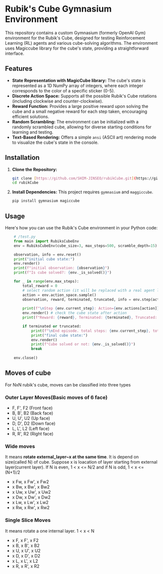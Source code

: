 # Rubik's Cube Gymnasium Environment

This repository contains a custom Gymnasium (formerly OpenAI Gym) environment for the Rubik's Cube, designed for testing Reinforcement Learning (RL) agents and various cube-solving algorithms. The environment uses Magiccube library for the cube's state, providing a straightforward interface.

## Features

* **State Representation with MagicCube library:** The cube's state is represented as a 1D NumPy array of integers, where each integer corresponds to the color of a specific sticker (0-5).
* **Discrete Action Space:** Supports all the possible Rubik's Cube rotations (including clockwise and counter-clockwise).
* **Reward Function:** Provides a large positive reward upon solving the cube and a small negative reward for each step taken, encouraging efficient solutions.
* **Random Scrambling:** The environment can be initialized with a randomly scrambled cube, allowing for diverse starting conditions for learning and testing.
* **Text-Based Rendering:** Offers a simple `ansi` (ASCII art) rendering mode to visualize the cube's state in the console.

## Installation

1.  **Clone the Repository:**
    ```bash
    git clone [https://github.com/SHIM-JINSEO/rubikCube.git](https://github.com/SHIM-JINSEO/rubikCube.git)
    cd rubikCube
    ```

2.  **Install Dependencies:**
    This project requires `gymnasium` and `maggiccube`.
    ```bash
    pip install gymnasium magiccube
    ```

## Usage

Here's how you can use the Rubik's Cube environment in your Python code:

```python
    # /test.py
    from main import RubiksCubeEnv
    env = RubiksCubeEnv(cube_size=3, max_steps=500, scramble_depth=15) 

    observation, info = env.reset()
    print("initial cube state:")
    env.render()
    print(f"initial observation: {observation}")
    print(f"Is cube solved?: {env._is_solved()}")

    for _ in range(env.max_steps):
        total_reward = 0
        # select random action (it will be replaced with a real agent later)
        action = env.action_space.sample() 
        observation, reward, terminated, truncated, info = env.step(action)
        
        print(f"\nStep {env.current_step}: Action={env.actions[action]}")
        env.render() # check the cube state after action
        print(f"Reward: {reward}, Terminated: {terminated}, Truncated: {truncated}")

        if terminated or truncated:
            print(f"\nEnd episode. total steps: {env.current_step}, total reward: {total_reward}")
            print("final cube state:")
            env.render()
            print(f"Cube solved or not: {env._is_solved()}")
            break
    
    env.close()
```

## Moves of cube
For NxN rubik's cube, moves can be classified into three types
### Outer Layer Moves(Basic moves of 6 face)
- F, F', F2 (Front face)
- B, B', B2 (Back face)
- U, U', U2 (Up face)
- D, D', D2 (Down face)
- L, L', L2 (Left face)
- R, R', R2 (Right face)
### Wide moves
It means **rotate  external_layer~x at the same time**.
It is depend on size(called N) of cube. Suppose x is loacation of layer starting from external layer(current layer).
If N is even, 1 < x <= N/2 and if N is odd, 1 < x <= (N+1)/2
- x Fw, x Fw', x Fw2
- x Bw, x Bw', x Bw2 
- x Uw, x Uw', x Uw2 
- x Dw, x Dw', x Dw2 
- x Lw, x Lw', x Lw2 
- x Rw, x Rw', x Rw2
### Single Slice Moves
It means rotate a one internal layer. 1 < x < N
- x F, x F', x F2 
- x B, x B', x B2 
- x U, x U', x U2 
- x D, x D', x D2 
- x L, x L', x L2 
- x R, x R', x R2

